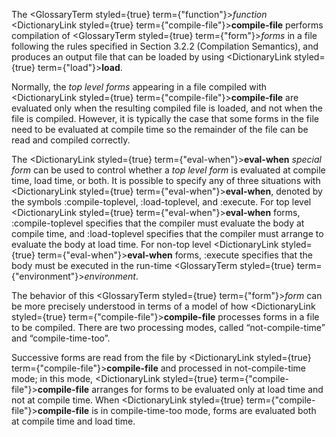 



The <GlossaryTerm styled={true} term={"function"}><i>function</i></GlossaryTerm> <DictionaryLink styled={true} term={"compile-file"}><b>compile-file</b></DictionaryLink> performs compilation of <GlossaryTerm styled={true} term={"form"}><i>forms</i></GlossaryTerm> in a file following the rules specified in Section 3.2.2 (Compilation Semantics), and produces an output file that can be loaded by using <DictionaryLink styled={true} term={"load"}><b>load</b></DictionaryLink>. 



Normally, the *top level forms* appearing in a file compiled with <DictionaryLink styled={true} term={"compile-file"}><b>compile-file</b></DictionaryLink> are evaluated only when the resulting compiled file is loaded, and not when the file is compiled. However, it is typically the case that some forms in the file need to be evaluated at compile time so the remainder of the file can be read and compiled correctly.  







The <DictionaryLink styled={true} term={"eval-when"}><b>eval-when</b></DictionaryLink> *special form* can be used to control whether a *top level form* is evaluated at compile time, load time, or both. It is possible to specify any of three situations with <DictionaryLink styled={true} term={"eval-when"}><b>eval-when</b></DictionaryLink>, denoted by the symbols :compile-toplevel, :load-toplevel, and :execute. For top level <DictionaryLink styled={true} term={"eval-when"}><b>eval-when</b></DictionaryLink> forms, :compile-toplevel specifies that the compiler must evaluate the body at compile time, and :load-toplevel specifies that the compiler must arrange to evaluate the body at load time. For non-top level <DictionaryLink styled={true} term={"eval-when"}><b>eval-when</b></DictionaryLink> forms, :execute specifies that the body must be executed in the run-time <GlossaryTerm styled={true} term={"environment"}><i>environment</i></GlossaryTerm>. 



The behavior of this <GlossaryTerm styled={true} term={"form"}><i>form</i></GlossaryTerm> can be more precisely understood in terms of a model of how <DictionaryLink styled={true} term={"compile-file"}><b>compile-file</b></DictionaryLink> processes forms in a file to be compiled. There are two processing modes, called “not-compile-time” and “compile-time-too”. 



Successive forms are read from the file by <DictionaryLink styled={true} term={"compile-file"}><b>compile-file</b></DictionaryLink> and processed in not-compile-time mode; in this mode, <DictionaryLink styled={true} term={"compile-file"}><b>compile-file</b></DictionaryLink> arranges for forms to be evaluated only at load time and not at compile time. When <DictionaryLink styled={true} term={"compile-file"}><b>compile-file</b></DictionaryLink> is in compile-time-too mode, forms are evaluated both at compile time and load time. 



